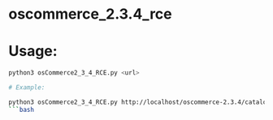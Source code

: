 # oscommerce_2.3.4_rce
# Usage: 

```bash 
python3 osCommerce2_3_4_RCE.py <url>

# Example:

python3 osCommerce2_3_4_RCE.py http://localhost/oscommerce-2.3.4/catalog
```bash
